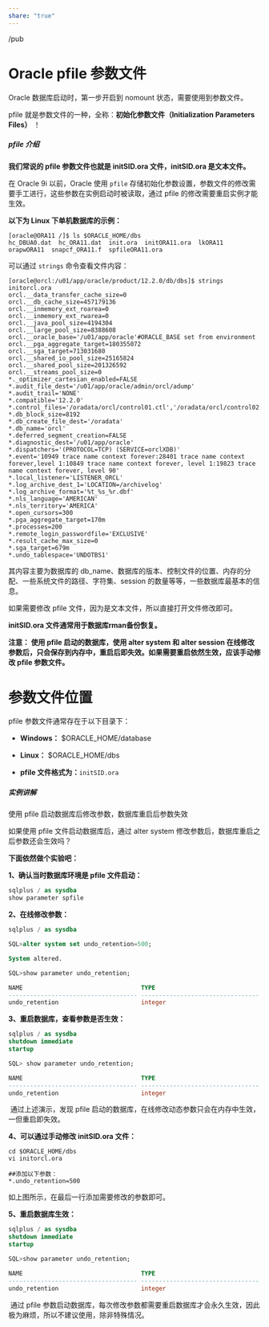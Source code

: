 ```yaml
---
share: "true"
---
```

/pub
# Oracle pfile 参数文件

Oracle 数据库启动时，第一步开启到 nomount 状态，需要使用到参数文件。

pfile 就是参数文件的一种，全称：**初始化参数文件（Initialization Parameters Files）** ！

##### pfile 介绍

**我们常说的 pfile 参数文件也就是 initSID.ora 文件，initSID.ora 是文本文件。**

在 Oracle 9i 以前，Oracle 使用 `pfile` 存储初始化参数设置，参数文件的修改需要手工进行，这些参数在实例启动时被读取，通过 pfile 的修改需要重启实例才能生效。

**以下为 Linux 下单机数据库的示例：**

```shell
[oracle@ORA11 /]$ ls $ORACLE_HOME/dbs
hc_DBUA0.dat  hc_ORA11.dat  init.ora  initORA11.ora  lkORA11  orapwORA11  snapcf_ORA11.f  spfileORA11.ora
```

可以通过 `strings` 命令查看文件内容：

```shell
[oracle@orcl:/u01/app/oracle/product/12.2.0/db/dbs]$ strings initorcl.ora
orcl.__data_transfer_cache_size=0
orcl.__db_cache_size=457179136
orcl.__inmemory_ext_roarea=0
orcl.__inmemory_ext_rwarea=0
orcl.__java_pool_size=4194304
orcl.__large_pool_size=8388608
orcl.__oracle_base='/u01/app/oracle'#ORACLE_BASE set from environment
orcl.__pga_aggregate_target=180355072
orcl.__sga_target=713031680
orcl.__shared_io_pool_size=25165824
orcl.__shared_pool_size=201326592
orcl.__streams_pool_size=0
*._optimizer_cartesian_enabled=FALSE
*.audit_file_dest='/u01/app/oracle/admin/orcl/adump'
*.audit_trail='NONE'
*.compatible='12.2.0'
*.control_files='/oradata/orcl/control01.ctl','/oradata/orcl/control02.ctl'
*.db_block_size=8192
*.db_create_file_dest='/oradata'
*.db_name='orcl'
*.deferred_segment_creation=FALSE
*.diagnostic_dest='/u01/app/oracle'
*.dispatchers='(PROTOCOL=TCP) (SERVICE=orclXDB)'
*.event='10949 trace name context forever:28401 trace name context forever,level 1:10849 trace name context forever, level 1:19823 trace name context forever, level 90'
*.local_listener='LISTENER_ORCL'
*.log_archive_dest_1='LOCATION=/archivelog'
*.log_archive_format='%t_%s_%r.dbf'
*.nls_language='AMERICAN'
*.nls_territory='AMERICA'
*.open_cursors=300
*.pga_aggregate_target=170m
*.processes=200
*.remote_login_passwordfile='EXCLUSIVE'
*.result_cache_max_size=0
*.sga_target=679m
*.undo_tablespace='UNDOTBS1'
```

其内容主要为数据库的 db_name、数据库的版本、控制文件的位置、内存的分配、一些系统文件的路径、字符集、session 的数量等等，一些数据库最基本的信息。

如果需要修改 pfile 文件，因为是文本文件，所以直接打开文件修改即可。

**initSID.ora 文件通常用于数据库rman备份恢复。**

**注意： 使用 pfile 启动的数据库，使用 alter system 和 alter session 在线修改参数后，只会保存到内存中，重启后即失效。如果需要重启依然生效，应该手动修改 pfile 参数文件。** 

参数文件位置  
=========

pfile 参数文件通常存在于以下目录下：

* **Windows：**  $ORACLE_HOME/database
* **Linux：**  $ORACLE_HOME/dbs

* **pfile 文件格式为：**​`initSID.ora`​​

##### 实例讲解

使用 pfile 启动数据库后修改参数，数据库重启后参数失效

如果使用 pfile 文件启动数据库后，通过 alter system 修改参数后，数据库重启之后参数还会生效吗？

**下面依然做个实验吧：**

**1、确认当时数据库环境是 pfile 文件启动：**

```sql
sqlplus / as sysdba
show parameter spfile
```

**2、在线修改参数：**

```sql
sqlplus / as sysdba

SQL>alter system set undo_retention=500;

System altered.

SQL>show parameter undo_retention;

NAME                                 TYPE                              VALUE
------------------------------------ --------------------------------- ---------
undo_retention                       integer                           500
```

**3、重启数据库，查看参数是否生效：**

```sql
sqlplus / as sysdba
shutdown immediate
startup

SQL> show parameter undo_retention;

NAME                                 TYPE                              VALUE
------------------------------------ --------------------------------- ---------
undo_retention                       integer                           900
```

​ 通过上述演示，发现 pfile 启动的数据库，在线修改动态参数只会在内存中生效，一但重启即失效。

**4、可以通过手动修改 initSID.ora 文件：**

```shell
cd $ORACLE_HOME/dbs
vi initorcl.ora

##添加以下参数：
*.undo_retention=500
```

如上图所示，在最后一行添加需要修改的参数即可。

**5、重启数据库生效：**

```sql
sqlplus / as sysdba
shutdown immediate
startup

SQL>show parameter undo_retention;

NAME                                 TYPE                              VALUE
------------------------------------ --------------------------------- ---------
undo_retention                       integer                           500
```

​ 通过 pfile 参数启动数据库，每次修改参数都需要重启数据库才会永久生效，因此极为麻烦，所以不建议使用，除非特殊情况。
